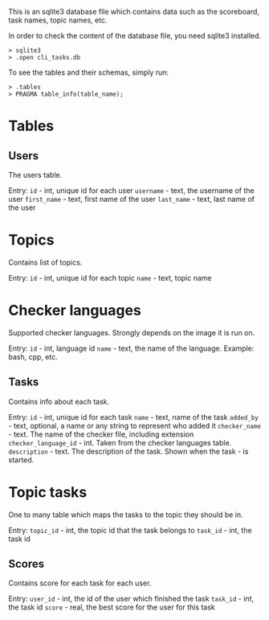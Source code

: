 This is an sqlite3 database file which contains data such as the scoreboard,
task names, topic names, etc.

In order to check the content of the database file, you need sqlite3 installed.
```
> sqlite3
> .open cli_tasks.db
```

To see the tables and their schemas, simply run:
```
> .tables
> PRAGMA table_info(table_name);
```

# Tables
## Users

The users table.

Entry:
`id`         - int, unique id for each user
`username`   - text, the username of the user
`first_name` - text, first name of the user
`last_name`  - text, last name of the user

# Topics

Contains list of topics.

Entry:
`id`   - int, unique id for each topic
`name` - text, topic name

# Checker languages

Supported checker languages. Strongly depends on the image it is run on.

Entry:
`id`   - int, language id
`name` - text, the name of the language. Example: bash, cpp, etc.

## Tasks

Contains info about each task.

Entry:
`id`                  - int, unique id for each task
`name`                - text, name of the task
`added_by`            - text, optional, a name or any string to represent who added it
`checker_name`        - text. The name of the checker file, including extension
`checker_language_id` - int. Taken from the checker languages table.
`description`         - text. The description of the task. Shown when the task
                      - is started.

# Topic tasks

One to many table which maps the tasks to the topic they should be in.

Entry:
`topic_id` - int, the topic id that the task belongs to
`task_id`  - int, the task id

## Scores

Contains score for each task for each user.

Entry:
`user_id` - int, the id of the user which finished the task
`task_id` - int, the task id
`score`   - real, the best score for the user for this task
